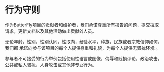 # 行为守则
作为ButterFly项目的贡献者和维护者，我们承诺尊重所有报告的问题，提交拉取请求，更新文档以及其他活动做出贡献的人员。

无论年龄，性别，性别认同，性取向，经验水平，种族，民族或者宗教信仰如何，我们都 承诺向参与该项目的每个人提供尊重和礼貌，为每个人提供无骚扰环境 。

参与者不可接受的行为举例包括使用性语言或图像，侮辱和贬损评论，政治攻击，公共或私人骚扰，人身攻击或其他非专业行为。
